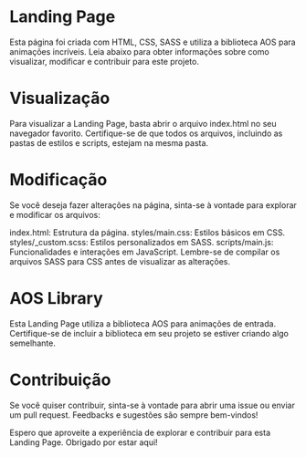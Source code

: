 # Landing Page

Esta página foi criada com HTML, CSS, SASS e utiliza a biblioteca AOS para animações incríveis. Leia abaixo para obter informações sobre como visualizar, modificar e contribuir para este projeto.

[Acesse clicando aqui]:[https://landing-page-five-red-34.vercel.app/]

# Visualização
Para visualizar a Landing Page, basta abrir o arquivo index.html no seu navegador favorito. Certifique-se de que todos os arquivos, incluindo as pastas de estilos e scripts, estejam na mesma pasta.

# Modificação
Se você deseja fazer alterações na página, sinta-se à vontade para explorar e modificar os arquivos:

index.html: Estrutura da página.
styles/main.css: Estilos básicos em CSS.
styles/_custom.scss: Estilos personalizados em SASS.
scripts/main.js: Funcionalidades e interações em JavaScript.
Lembre-se de compilar os arquivos SASS para CSS antes de visualizar as alterações.

# AOS Library
Esta Landing Page utiliza a biblioteca AOS para animações de entrada. Certifique-se de incluir a biblioteca em seu projeto se estiver criando algo semelhante.

# Contribuição
Se você quiser contribuir, sinta-se à vontade para abrir uma issue ou enviar um pull request. Feedbacks e sugestões são sempre bem-vindos!

Espero que aproveite a experiência de explorar e contribuir para esta Landing Page. Obrigado por estar aqui!
